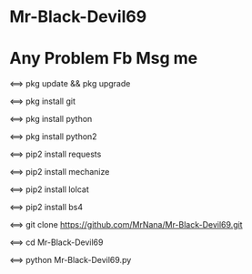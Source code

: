 # Mr-Black-Devil69 
# Any Problem Fb Msg me  

<==> pkg update && pkg upgrade

<==> pkg install git

<==> pkg install python

<==> pkg install python2

<==> pip2 install requests

<==> pip2 install mechanize

<==> pip2 install lolcat

<==> pip2 install bs4

<==> git clone https://github.com/MrNana/Mr-Black-Devil69.git

<==> cd Mr-Black-Devil69

<==> python Mr-Black-Devil69.py
